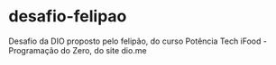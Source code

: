 # desafio-felipao
Desafio da DIO proposto pelo felipão, do curso Potência Tech iFood - Programação do Zero, do site dio.me
